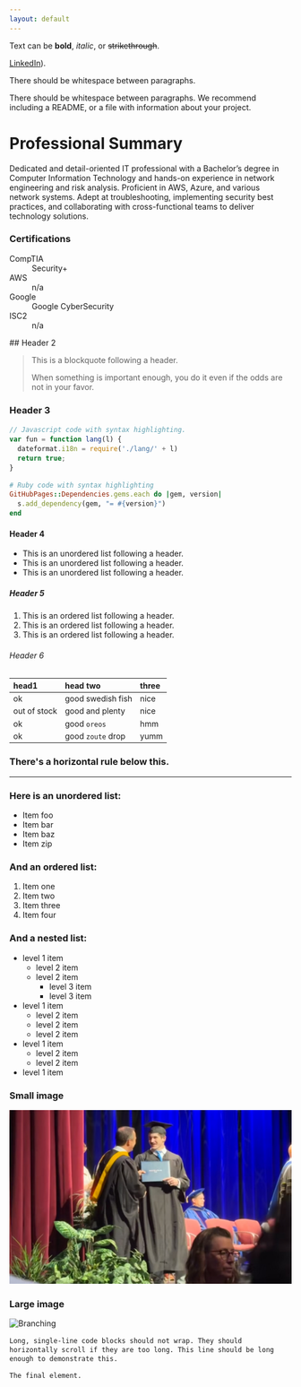 ```yaml
---
layout: default
---
```


Text can be **bold**, _italic_, or ~~strikethrough~~.

[LinkedIn](https://www.linkedin.com/in/jacobwcausey/)).

There should be whitespace between paragraphs.

There should be whitespace between paragraphs. We recommend including a README, or a file with information about your project.

# Professional Summary

Dedicated and detail-oriented IT professional with a Bachelor’s degree in Computer Information Technology and hands-on experience in network engineering and risk analysis. Proficient in AWS, Azure, and various network systems. Adept at troubleshooting, implementing security best practices, and collaborating with cross-functional teams to deliver technology solutions.

### Certifications

<dl>
<dt>CompTIA</dt>
<dd>Security+</dd>
<dt>AWS</dt>
<dd>n/a</dd>
<dt>Google</dt>
<dd>Google CyberSecurity</dd>
<dt>ISC2</dt>
<dd>n/a</dd>
</dl>
## Header 2

> This is a blockquote following a header.
>
> When something is important enough, you do it even if the odds are not in your favor.

### Header 3

```js
// Javascript code with syntax highlighting.
var fun = function lang(l) {
  dateformat.i18n = require('./lang/' + l)
  return true;
}
```

```ruby
# Ruby code with syntax highlighting
GitHubPages::Dependencies.gems.each do |gem, version|
  s.add_dependency(gem, "= #{version}")
end
```

#### Header 4

*   This is an unordered list following a header.
*   This is an unordered list following a header.
*   This is an unordered list following a header.

##### Header 5

1.  This is an ordered list following a header.
2.  This is an ordered list following a header.
3.  This is an ordered list following a header.

###### Header 6

| head1        | head two          | three |
|:-------------|:------------------|:------|
| ok           | good swedish fish | nice  |
| out of stock | good and plenty   | nice  |
| ok           | good `oreos`      | hmm   |
| ok           | good `zoute` drop | yumm  |

### There's a horizontal rule below this.

* * *

### Here is an unordered list:

*   Item foo
*   Item bar
*   Item baz
*   Item zip

### And an ordered list:

1.  Item one
1.  Item two
1.  Item three
1.  Item four

### And a nested list:

- level 1 item
  - level 2 item
  - level 2 item
    - level 3 item
    - level 3 item
- level 1 item
  - level 2 item
  - level 2 item
  - level 2 item
- level 1 item
  - level 2 item
  - level 2 item
- level 1 item

### Small image

![Graduation](./IMG_0707.jpeg)

### Large image

![Branching](https://guides.github.com/activities/hello-world/branching.png)

```
Long, single-line code blocks should not wrap. They should horizontally scroll if they are too long. This line should be long enough to demonstrate this.
```

```
The final element.
```
